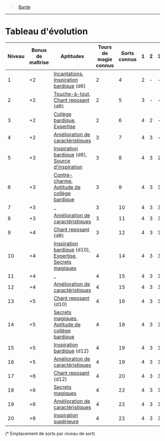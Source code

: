 ﻿---
!ClassEvolutionItem
Name: Tableau d'évolution
Id: bard_hd.md#tableau-dévolution
ParentLink: bard_hd.md#barde
ParentName: Barde
NameLevel: 1
Attributes: {}
---
> [Barde](hd_bard.md)

---

# Tableau d'évolution

|Niveau|Bonus de maîtrise|Aptitudes|Tours de magie connus|Sorts connus|1|2|3|4|5|6|7|8|9|
|---|---|---|---|---|---|---|---|---|---|---|---|---|---|
|1|+2|[Incantations](hd_bard_incantations.md), [Inspiration bardique](hd_bard_inspiration_bardique.md) (d6)|2|4|2|-|-|-|-|-|-|-|-|
|2|+2|[Touche-à-tout](hd_bard_touche_a_tout.md), [Chant reposant](hd_bard_chant_reposant.md) (d6)|2|5|3|-|-|-|-|-|-|-|-|
|3|+2|[Collège bardique](hd_bard_college_bardique.md), [Expertise](hd_bard_expertise.md)|2|6|4|2|-|-|-|-|-|-|-|
|4|+2|[Amélioration de caractéristiques](hd_bard_amelioration_de_caracteristiques.md)|3|7|4|3|-|-|-|-|-|-|-|
|5|+3|[Inspiration bardique](hd_bard_inspiration_bardique.md) (d8), [Source d'inspiration](hd_bard_source_dinspiration.md)|3|8|4|3|2|-|-|-|-|-|-|
|6|+3|[Contre-charme](hd_bard_contre_charme.md), [Aptitude de collège bardique](hd_bard_college_bardique.md)|3|9|4|3|3|-|-|-|-|-|-|
|7|+3|_|3|10|4|3|3|1|-|-|-|-|-|
|8|+3|[Amélioration de caractéristiques](hd_bard_amelioration_de_caracteristiques.md)|3|11|4|3|3|2|-|-|-|-|-|
|9|+4|[Chant reposant](hd_bard_chant_reposant.md) (d8)|3|12|4|3|3|3|1|-|-|-|-|
|10|+4|[Inspiration bardique](hd_bard_inspiration_bardique.md) (d10), [Expertise](hd_bard_expertise.md), [Secrets magiques](hd_bard_secrets_magiques.md)|4|14|4|3|3|3|2|-|-|-|-|
|11|+4|_|4|15|4|3|3|3|2|1|-|-|-|
|12|+4|[Amélioration de caractéristiques](hd_bard_amelioration_de_caracteristiques.md)|4|15|4|3|3|3|2|1|-|-|-|
|13|+5|[Chant reposant](hd_bard_chant_reposant.md) (d10)|4|16|4|3|3|3|2|1|1|-|-|
|14|+5|[Secrets magiques](hd_bard_secrets_magiques.md), [Aptitude de collège bardique](hd_bard_college_bardique.md)|4|18|4|3|3|3|2|1|1|-|-|
|15|+5|[Inspiration bardique](hd_bard_inspiration_bardique.md) (d12)|4|19|4|3|3|3|2|1|1|1|-|
|16|+5|[Amélioration de caractéristiques](hd_bard_amelioration_de_caracteristiques.md)|4|19|4|3|3|3|2|1|1|1|-|
|17|+6|[Chant reposant](hd_bard_chant_reposant.md) (d12)|4|20|4|3|3|3|2|1|1|1|1|
|18|+6|[Secrets magiques](hd_bard_secrets_magiques.md)|4|22|4|3|3|3|3|1|1|1|1|
|19|+6|[Amélioration de caractéristiques](hd_bard_amelioration_de_caracteristiques.md)|4|22|4|3|3|3|3|2|1|1|1|
|20|+6|[Inspiration supérieure](hd_bard_inspiration_superieure.md)|4|22|4|3|3|3|3|2|2|1|1|

(* Emplacement de sorts par niveau de sort)

